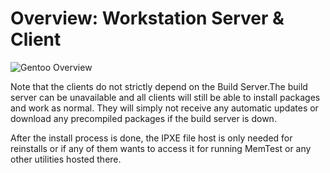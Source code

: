 # Overview: Workstation Server & Client 

![Gentoo Overview](/media/td-guide/gentoo-server/gentoo_server_overview.png)

Note that the clients do not strictly depend on the Build Server.The build server can be unavailable and all clients will still be able to install packages and work as normal. They will simply not receive any automatic updates or download any precompiled packages if the build server is down.

After the install process is done, the IPXE file host is only needed for reinstalls or if any of them wants to access it for running MemTest or any other utilities hosted there.